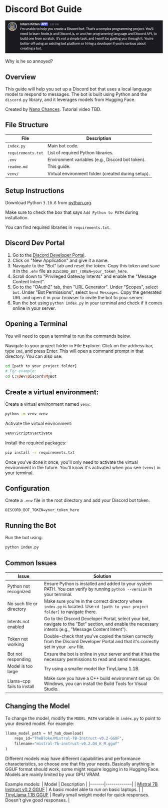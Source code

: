 # Discord Bot Guide
![Discord Bot](Preview.jpg/)

Why is he so annoyed?
## Overview
This guide will help you set up a Discord bot that uses a local language model to respond to messages. The bot is built using Python and the `discord.py` library, and it leverages models from Hugging Face.

Created by [Nano Chances](https://www.youtube.com/@NanoChances). Tutorial video TBD.

## File Structure
| File | Description |
|------|-------------|
| `index.py` | Main bot code. |
| `requirements.txt` | List of required Python libraries. |
| `.env` | Environment variables (e.g., Discord bot token). |
| `readme.md` | This guide. |
| `venv/` | Virtual environment folder (created during setup). |

## Setup Instructions
Download Python `3.10.6` from [python.org](https://www.python.org/downloads/release/python-3106/).

Make sure to check the box that says `Add Python to PATH` during installation.

You can find required libraries in `requirements.txt`.

## Discord Dev Portal
1. Go to the [Discord Developer Portal](https://discord.com/developers/applications).
2. Click on "New Application" and give it a name.
3. Navigate to the "Bot" tab and reset the token. Copy this token and save it in the `.env` file as `DISCORD_BOT_TOKEN=your_token_here`.
4. Scroll down to "Privileged Gateway Intents" and enable the "Message Content Intent".
5. Go to the "OAuth2" tab, then "URL Generator". Under "Scopes", select `bot`. Under "Bot Permissions", select `Send Messages`. Copy the generated URL and open it in your browser to invite the bot to your server.
6. Run the bot using `python index.py` in your terminal and check if it comes online in your server.

## Opening a Terminal
You will need to open a terminal to run the commands below.

Navigate to your project folder in File Explorer. Click on the address bar, type `cmd`, and press Enter. This will open a command prompt in that directory. You can also use:
```bash
cd [path to your project folder]
# For example:
cd C:\Dev\Discord\MyBot
```

## Create a virtual environment:
Create a virtual environment named `venv`:
```bash
python -m venv venv
```

Activate the virtual environment:
```bash
venv\Scripts\activate
```

Install the required packages:
```bash
pip install -r requirements.txt
```

Once you've done it once, you'll only need to activate the virtual environment in the future. You'll know it's activated when you see `(venv)` in your terminal.

## Configuration
Create a `.env` file in the root directory and add your Discord bot token:
```env
DISCORD_BOT_TOKEN=your_token_here
```

## Running the Bot
Run the bot using:
```bash
python index.py
```

## Common Issues
| Issue | Solution |
|-------|----------|
| Python not recognized | Ensure Python is installed and added to your system PATH. You can verify by running `python --version` in your terminal. |
| No such file or directory | Make sure you're in the correct directory where `index.py` is located. Use `cd [path to your project folder]` to navigate there. |
| Intents not enabled | Go to the Discord Developer Portal, select your bot, navigate to the "Bot" section, and enable the necessary intents (e.g., "Message Content Intent"). |
| Token not working | Double-check that you've copied the token correctly from the Discord Developer Portal and that it's correctly set in your `.env` file. |
| Bot not responding | Ensure the bot is online in your server and that it has the necessary permissions to read and send messages. |
| Model is too large | Try using a smaller model like TinyLlama 1.1B. |
| Llama-cpp fails to install | Make sure you have a C++ build environment set up. On Windows, you can install the Build Tools for Visual Studio. |

## Changing the Model
To change the model, modify the `MODEL_PATH` variable in `index.py` to point to your desired model. For example:
```python
llama_model_path = hf_hub_download(
    repo_id="TheBloke/Mistral-7B-Instruct-v0.2-GGUF",
    filename="mistral-7b-instruct-v0.2.Q4_K_M.gguf"
)
```
Different models may have different capabilities and performance characteristics, so choose one that fits your needs. Basically anything in GGUF format should work, some might require logging in to Hugging Face. Models are mainly limited by your GPU VRAM.

Example models:
| Model | Description |
|-------|-------------|
| [Mistral 7B Instruct v0.2 GGUF](https://huggingface.co/TheBloke/Mistral-7B-Instruct-v0.2-GGUF) | A basic model able to run on basic laptops. |
| [TinyLlama 1.1B GGUF](https://huggingface.co/TheBloke/TinyLlama-1.1B-Chat-v1.0-GGUF) | Really small weight model for quick responses. Doesn't give good responses. |
